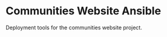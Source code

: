 Communities Website Ansible
==========================

Deployment tools for the communities website project.